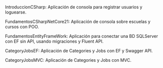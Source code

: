 IntroduccionCSharp: Aplicación de consola para registrar usuarios y loguearse.

FundamentosCSharpNetCore21: Aplicación de consola sobre escuelas y cursos con POO.

FundamentosEntityFrameWork: Aplicación para conectar una BD SQLServer con EF sin API, usando migraciones y Fluent API.

CategoryJobsEF: Aplicación de Categories y Jobs con EF y Swagger API.

CategoryJobsMVC: Aplicación de Categories y Jobs con MVC.
